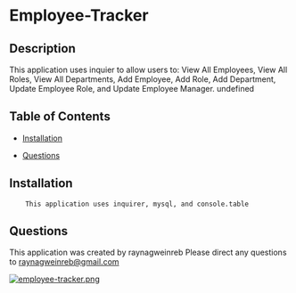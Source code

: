 
# Employee-Tracker
## Description
This application uses inquier to allow users to: View All Employees, View All Roles, View All Departments, Add Employee, Add Role, Add Department, Update Employee Role, and Update Employee Manager.
undefined
## Table of Contents
* [Installation](#installation)





* [Questions](#questions)
    
## Installation
        This application uses inquirer, mysql, and console.table




    



## Questions
This application was created by raynagweinreb
Please direct any questions to raynagweinreb@gmail.com

[![employee-tracker.png](https://i.postimg.cc/tTZLKStM/employee-tracker.png)](https://postimg.cc/k6C18yHQ)
